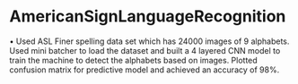 # AmericanSignLanguageRecognition
• Used ASL Finer spelling data set which has 24000 images of 9 alphabets. Used mini batcher to load the dataset and built a 4 layered CNN model to train the machine to detect the alphabets based on images. Plotted confusion matrix for predictive model and achieved an accuracy of 98%.
